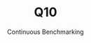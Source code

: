 ---
layout: default
title: Q10
subtitle: Continuous Benchmarking
selected: TPC-H
expanded: Benchmarking
benchmark: /individual_results/Q10.html
---